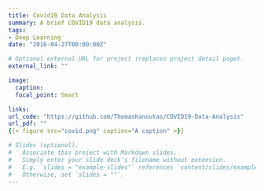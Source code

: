 ```yaml
---
title: Covid19 Data Analysis
summary: A brief COVID19 data analysis.
tags:
- Deep Learning
date: "2016-04-27T00:00:00Z"

# Optional external URL for project (replaces project detail page).
external_link: ""

image:
  caption:
  focal_point: Smart

links:
url_code: "https://github.com/ThomasKanoutas/COVID19-Data-Analysis"
url_pdf: ""
{{< figure src="covid.png" caption="A caption" >}}

# Slides (optional).
#   Associate this project with Markdown slides.
#   Simply enter your slide deck's filename without extension.
#   E.g. `slides = "example-slides"` references `content/slides/example-slides.md`.
#   Otherwise, set `slides = ""`.
---
```

